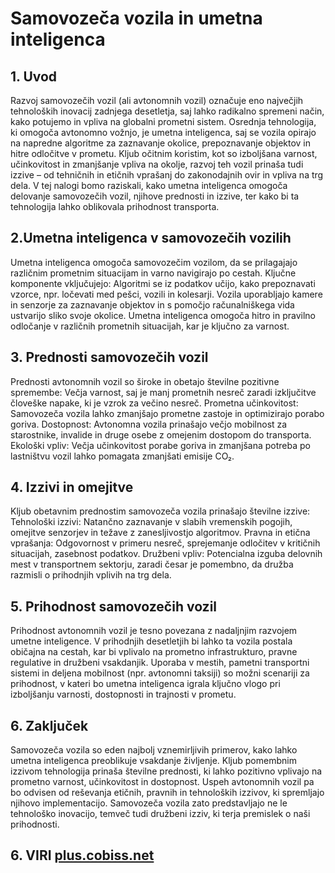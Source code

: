 # Samovozeča vozila in umetna inteligenca

## 1. **Uvod**
Razvoj samovozečih vozil (ali avtonomnih vozil) označuje eno največjih tehnoloških 
inovacij zadnjega desetletja, saj lahko radikalno spremeni način, kako potujemo 
in vpliva na globalni prometni sistem. Osrednja tehnologija, ki omogoča avtonomno vožnjo, 
je umetna inteligenca, saj se vozila opirajo na napredne algoritme za zaznavanje okolice, 
prepoznavanje objektov in hitre odločitve v prometu. Kljub očitnim koristim, kot so izboljšana varnost, 
učinkovitost in zmanjšanje vpliva na okolje, razvoj teh vozil prinaša tudi izzive –
od tehničnih in etičnih vprašanj do zakonodajnih ovir in vpliva na trg dela. 
V tej nalogi bomo raziskali, kako umetna inteligenca omogoča delovanje samovozečih vozil, 
njihove prednosti in izzive, ter kako bi ta tehnologija lahko oblikovala prihodnost transporta.

## 2.**Umetna inteligenca v samovozečih vozilih**
Umetna inteligenca omogoča samovozečim vozilom, da se prilagajajo različnim prometnim situacijam in varno navigirajo po cestah. Ključne komponente vključujejo:
Algoritmi se iz podatkov učijo, kako prepoznavati vzorce, npr. ločevati med pešci, vozili in kolesarji.
Vozila uporabljajo kamere in senzorje za zaznavanje objektov in s pomočjo računalniškega vida ustvarijo sliko svoje okolice.
Umetna inteligenca omogoča hitro in pravilno odločanje v različnih prometnih situacijah, kar je ključno za varnost.

## 3. **Prednosti samovozečih vozil**
Prednosti avtonomnih vozil so široke in obetajo številne pozitivne spremembe:
Večja varnost, saj je manj prometnih nesreč zaradi izključitve človeške napake, ki je vzrok za večino nesreč.
Prometna učinkovitost: Samovozeča vozila lahko zmanjšajo prometne zastoje in optimizirajo porabo goriva.
Dostopnost: Avtonomna vozila prinašajo večjo mobilnost za starostnike, invalide in druge osebe z omejenim dostopom do transporta.
Ekološki vpliv: Večja učinkovitost porabe goriva in zmanjšana potreba po lastništvu vozil lahko pomagata zmanjšati emisije CO₂.

## 4. **Izzivi in omejitve**
Kljub obetavnim prednostim samovozeča vozila prinašajo številne izzive:
Tehnološki izzivi: Natančno zaznavanje v slabih vremenskih pogojih, omejitve senzorjev in težave z zanesljivostjo algoritmov.
Pravna in etična vprašanja: Odgovornost v primeru nesreč, sprejemanje odločitev v kritičnih situacijah, zasebnost podatkov.
Družbeni vpliv: Potencialna izguba delovnih mest v transportnem sektorju, zaradi česar je pomembno, da družba razmisli o prihodnjih vplivih na trg dela.

## 5. Prihodnost samovozečih vozil
Prihodnost avtonomnih vozil je tesno povezana z nadaljnjim razvojem umetne inteligence. V prihodnjih desetletjih bi lahko ta vozila postala običajna na cestah, kar bi vplivalo na prometno infrastrukturo, pravne regulative in družbeni vsakdanjik. Uporaba v mestih, pametni transportni sistemi in deljena mobilnost (npr. avtonomni taksiji) so možni scenariji za prihodnost, v kateri bo umetna inteligenca igrala ključno vlogo pri izboljšanju varnosti, dostopnosti in trajnosti v prometu.

## 6. **Zaključek**
Samovozeča vozila so eden najbolj vznemirljivih primerov, kako lahko umetna inteligenca preoblikuje vsakdanje življenje. Kljub pomembnim izzivom tehnologija prinaša številne prednosti, ki lahko pozitivno vplivajo na prometno varnost, učinkovitost in dostopnost. Uspeh avtonomnih vozil pa bo odvisen od reševanja etičnih, pravnih in tehnoloških izzivov, ki spremljajo njihovo implementacijo. Samovozeča vozila zato predstavljajo ne le tehnološko inovacijo, temveč tudi družbeni izziv, ki terja premislek o naši prihodnosti.

## 6. VIRI  [plus.cobiss.net](https://plus.cobiss.net/cobiss/um/sl/discovery/eNp9kM1O3DAQx6OqSFDoIyBZ4pztxM7m4wZCtEVC6qWcrVnPhPU2sYPtLOUpeOV6tbTHnmY08_-QfkVxWcGqgg6-VG3dQa9gJUHWK6lq6NrmQ3F2uJfQ1_3Hf7uC0-JTjDuAulUNnBVvd79nDnZil3AUhAlFKSjYPTuB45MPNm0nkbyYA5M1SUyL-TXbkYXZYkCTsjkma6KwTuy8dYlJ-D2HzRIoZ2zYma1YonVPYnETOpf_mE25bc9ba3ISOhI397nEj_GiOBlwjPz5fZ4Xj1_vft5-Lx9-fLu_vXkojVJdKhU1xG2j2oaQAOQASMpUa1RA1G2Ya5bKyEHWLapKkmEAVmvVcEck-16dF1fH3Dn454Vj0ju_BJcrtToga2QWZ9X6qDLBxxh40HNmheFVV6AP7PVf9vrAXr-zz77ro8-6wYcJX3wYSSd8HX0YAjpjc83_I_4AseOOFw)

